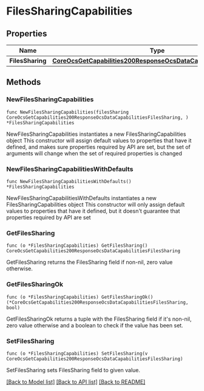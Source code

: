 # FilesSharingCapabilities

## Properties

Name | Type | Description | Notes
------------ | ------------- | ------------- | -------------
**FilesSharing** | [**CoreOcsGetCapabilities200ResponseOcsDataCapabilitiesFilesSharing**](CoreOcsGetCapabilities200ResponseOcsDataCapabilitiesFilesSharing.md) |  | 

## Methods

### NewFilesSharingCapabilities

`func NewFilesSharingCapabilities(filesSharing CoreOcsGetCapabilities200ResponseOcsDataCapabilitiesFilesSharing, ) *FilesSharingCapabilities`

NewFilesSharingCapabilities instantiates a new FilesSharingCapabilities object
This constructor will assign default values to properties that have it defined,
and makes sure properties required by API are set, but the set of arguments
will change when the set of required properties is changed

### NewFilesSharingCapabilitiesWithDefaults

`func NewFilesSharingCapabilitiesWithDefaults() *FilesSharingCapabilities`

NewFilesSharingCapabilitiesWithDefaults instantiates a new FilesSharingCapabilities object
This constructor will only assign default values to properties that have it defined,
but it doesn't guarantee that properties required by API are set

### GetFilesSharing

`func (o *FilesSharingCapabilities) GetFilesSharing() CoreOcsGetCapabilities200ResponseOcsDataCapabilitiesFilesSharing`

GetFilesSharing returns the FilesSharing field if non-nil, zero value otherwise.

### GetFilesSharingOk

`func (o *FilesSharingCapabilities) GetFilesSharingOk() (*CoreOcsGetCapabilities200ResponseOcsDataCapabilitiesFilesSharing, bool)`

GetFilesSharingOk returns a tuple with the FilesSharing field if it's non-nil, zero value otherwise
and a boolean to check if the value has been set.

### SetFilesSharing

`func (o *FilesSharingCapabilities) SetFilesSharing(v CoreOcsGetCapabilities200ResponseOcsDataCapabilitiesFilesSharing)`

SetFilesSharing sets FilesSharing field to given value.



[[Back to Model list]](../README.md#documentation-for-models) [[Back to API list]](../README.md#documentation-for-api-endpoints) [[Back to README]](../README.md)



